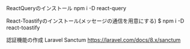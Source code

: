 ReactQueryのインストール
npm i -D react-query


React-Toastifyのインストール(メッセージの通信を用意にする)
$ npm i -D react-toastify

認証機能の作成
Laravel Sanctum
https://laravel.com/docs/8.x/sanctum
